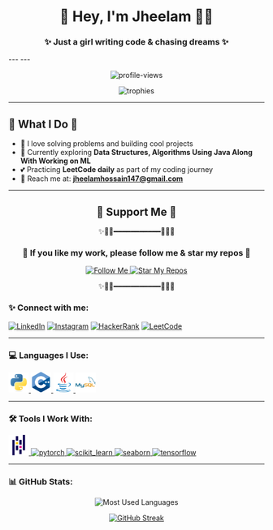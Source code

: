 
<h1 align="center">🌸 Hey, I'm Jheelam 👩‍💻</h1>

<h3 align="center">✨ Just a girl writing code & chasing dreams ✨</h3>
---
---

<p align="center">
  <img src="https://komarev.com/ghpvc/?username=jheelamH&label=Profile%20Views&color=ff69b4&style=flat" alt="profile-views" />
</p>

<p align="center">
  <img src="https://github-profile-trophy.vercel.app/?username=jheelamH&theme=rose_pine&no-frame=true&row=1&column=6" alt="trophies"/>
</p>

---

<h2 align="left">🌷 What I Do 🌷</h2>

- 🌷 I love solving problems and building cool projects  
- 🌸 Currently exploring **Data Structures, Algorithms Using Java Along With Working on ML**  
- 💕 Practicing **LeetCode daily** as part of my coding journey  
- 💌 Reach me at: **jheelamhossain147@gmail.com**

---

<h2 align="center">💖 Support Me 🌸</h2>

<p align="center">✨💖🌸━━━━━━━━━━━🌸💖✨</p>

<h3 align="center">💖 If you like my work, please follow me & star my repos 🌸</h3>

<p align="center">
  <a href="https://github.com/jheelamH">
    <img src="https://img.shields.io/badge/Follow%20Me-ff69b4?style=for-the-badge&logo=github&logoColor=white" alt="Follow Me"/>
  </a>
  <a href="https://github.com/jheelamH?tab=repositories">
    <img src="https://img.shields.io/badge/Star%20My%20Repos-ffb6c1?style=for-the-badge&logo=starship&logoColor=white" alt="Star My Repos"/>
  </a>
</p>

<p align="center">✨💖🌸━━━━━━━━━━━🌸💖✨</p>


<h3 align="left">✨ Connect with me:</h3>
<p align="left">
  <a href="https://linkedin.com/in/www.linkedin.com/in/jheelamh84419" target="blank"><img align="center" src="https://raw.githubusercontent.com/rahuldkjain/github-profile-readme-generator/master/src/images/icons/Social/linked-in-alt.svg" alt="LinkedIn" height="30" width="40" /></a>
  <a href="https://instagram.com/jheelamhossain_" target="blank"><img align="center" src="https://raw.githubusercontent.com/rahuldkjain/github-profile-readme-generator/master/src/images/icons/Social/instagram.svg" alt="Instagram" height="30" width="40" /></a>
  <a href="https://www.hackerrank.com/jheelamhossain11" target="blank"><img align="center" src="https://raw.githubusercontent.com/rahuldkjain/github-profile-readme-generator/master/src/images/icons/Social/hackerrank.svg" alt="HackerRank" height="30" width="40" /></a>
  <a href="https://www.leetcode.com/jheelamhossian147" target="blank"><img align="center" src="https://raw.githubusercontent.com/rahuldkjain/github-profile-readme-generator/master/src/images/icons/Social/leet-code.svg" alt="LeetCode" height="30" width="40" /></a>
</p>

---

<h3 align="left">💻 Languages I Use:</h3>
<p align="left">
   <a href="https://www.python.org" target="_blank" rel="noreferrer"> <img src="https://raw.githubusercontent.com/devicons/devicon/master/icons/python/python-original.svg" alt="python" width="40" height="40"/> </a>
   <a href="https://www.w3schools.com/cpp/" target="_blank" rel="noreferrer"> <img src="https://raw.githubusercontent.com/devicons/devicon/master/icons/cplusplus/cplusplus-original.svg" alt="cplusplus" width="40" height="40"/> </a>
   <a href="https://www.java.com" target="_blank" rel="noreferrer"> <img src="https://raw.githubusercontent.com/devicons/devicon/master/icons/java/java-original.svg" alt="java" width="40" height="40"/> </a>
   <a href="https://www.mysql.com/" target="_blank" rel="noreferrer"> <img src="https://raw.githubusercontent.com/devicons/devicon/master/icons/mysql/mysql-original-wordmark.svg" alt="mysql" width="40" height="40"/> </a>
</p>

---

<h3 align="left">🛠️ Tools I Work With:</h3>
<p align="left">
  <a href="https://pandas.pydata.org/" target="_blank" rel="noreferrer"> <img src="https://raw.githubusercontent.com/devicons/devicon/master/icons/pandas/pandas-original.svg" alt="pandas" width="40" height="40"/> </a>
  <a href="https://pytorch.org/" target="_blank" rel="noreferrer"> <img src="https://www.vectorlogo.zone/logos/pytorch/pytorch-icon.svg" alt="pytorch" width="40" height="40"/> </a>
  <a href="https://scikit-learn.org/" target="_blank" rel="noreferrer"> <img src="https://upload.wikimedia.org/wikipedia/commons/0/05/Scikit_learn_logo_small.svg" alt="scikit_learn" width="40" height="40"/> </a>
  <a href="https://seaborn.pydata.org/" target="_blank" rel="noreferrer"> <img src="https://seaborn.pydata.org/_images/logo-mark-lightbg.svg" alt="seaborn" width="40" height="40"/> </a>
  <a href="https://www.tensorflow.org" target="_blank" rel="noreferrer"> <img src="https://www.vectorlogo.zone/logos/tensorflow/tensorflow-icon.svg" alt="tensorflow" width="40" height="40"/> </a>
</p>

---

<h3 align="left">📊 GitHub Stats:</h3>
<p align="center">
  <img src="https://github-readme-stats.vercel.app/api/top-langs?username=jheelamH&show_icons=true&layout=compact&count_private=true&theme=rose_pine" alt="Most Used Languages"/>
</p>

<p align="center">
  <a href="https://git.io/streak-stats"><img src="https://streak-stats.demolab.com?user=jheelamH&theme=rose_pine&hide_border=true&border_radius=6" alt="GitHub Streak" /></a>
</p>
